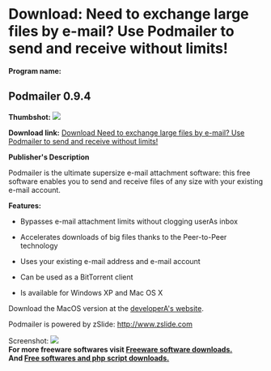 # Download: Need to exchange large files by e-mail? Use Podmailer to send and receive without limits!

**Program name:**

## Podmailer 0.9.4

  
**Thumbshot:** ![](http://www.freewarefiles.com/screenshot/zpodmailer_md.gif)   
  
**Download link:** [Download Need to exchange large files by e-mail? Use Podmailer to send and receive without limits!](http://freesoftwares.boysofts.com/Podmailer_program_24136.html)  
  


**Publisher's Description**  
  


Podmailer is the ultimate supersize e-mail attachment software: this free software enables you to send and receive files of any size with your existing e-mail account. 

**Features:**

  * Bypasses e-mail attachment limits without clogging userAs inbox   

  * Accelerates downloads of big files thanks to the Peer-to-Peer technology   

  * Uses your existing e-mail address and e-mail account   

  * Can be used as a BitTorrent client   

  * Is available for Windows XP and Mac OS X   


Download the MacOS version at the [developerA's website](http://www.podmailing.com/downloads.html).

Podmailer is powered by zSlide: http://www.zslide.com 

  
  
Screenshot: ![](http://www.freewarefiles.com/screenshot/zpodmailer.gif)   
**For more freeware softwares visit [Freeware software downloads.](http://freesoftwares.boysofts.com/)**   
**And [Free softwares and php script downloads.](http://www.boysofts.com/)**
